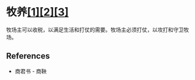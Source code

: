# 牧养[[1]](./appendices/for-survivors.md)[[2]](./appendices/artificial-cowboy.md)[[3]](./appendices/interstellar-migration.md)

牧场主可以收税，以满足生活和打仗的需要。牧场主必须打仗，以攻打和守卫牧场。

## References

- 商君书 - 商鞅
